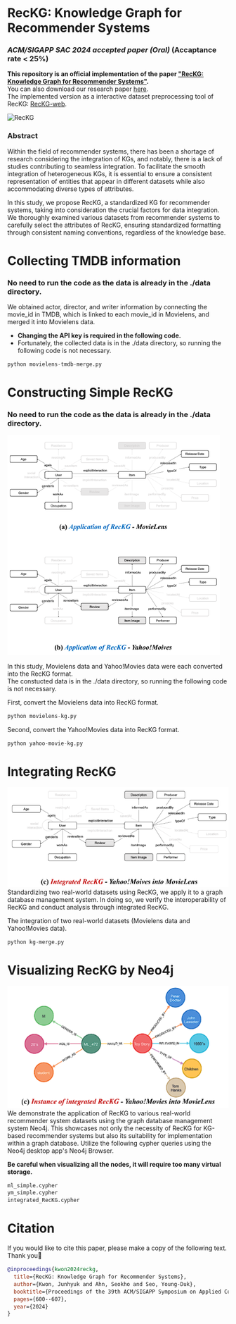 # RecKG: Knowledge Graph for Recommender Systems
### ***ACM/SIGAPP SAC 2024 accepted paper (Oral)*** (Accaptance rate < 25%)

**This repository is an official implementation of the paper ["RecKG: Knowledge Graph for Recommender Systems"](https://dl.acm.org/doi/10.1145/3605098.3636009).**  
You can also download our research paper [here](https://drive.google.com/file/d/13_AKtQeVyaz2GwE0Ko7faAijInJJDwFb/view?usp=sharing).  
The implemented version as a interactive dataset preprocessing tool of RecKG: [RecKG-web](https://github.com/ttytu/RecKG-web).  

![RecKG](https://github.com/user-attachments/assets/e23fe126-24b1-4f03-8d9a-b3e963212902)  

### **Abstract**

Within the field of recommender systems, there has been a shortage of research considering the integration of KGs, and notably, there is a lack of studies contributing to seamless integration. To facilitate the smooth integration of heterogeneous KGs, it is essential to ensure a consistent representation of entities that appear in different datasets while also accommodating diverse types of attributes.  

In this study, we propose RecKG, a standardized KG for recommender systems, taking into consideration the crucial factors for data integration. We thoroughly examined various datasets from recommender systems to carefully select the attributes of RecKG, ensuring standardized formatting through consistent naming conventions, regardless of the knowledge base.

# Collecting TMDB information
### **No need to run the code as the data is already in the ./data directory.**

We obtained actor, director, and writer information by connecting the movie_id in TMDB, which is linked to each movie_id in Movielens, and merged it into Movielens data.

- **Changing the API key is required in the following code.**
- Fortunately, the collected data is in the ./data directory, so running the following code is not necessary.

```python 
python movielens-tmdb-merge.py
```

# Constructing Simple RecKG
### **No need to run the code as the data is already in the ./data directory.**

![simple_reckg](image/simple_reckg.png)  

In this study, Movielens data and Yahoo!Movies data were each converted into the RecKG format.  
The constucted data is in the ./data directory, so running the following code is not necessary.  

First, convert the Movielens data into RecKG format.  
```python
python movielens-kg.py
```


Second, convert the Yahoo!Movies data into RecKG format.  
```python
python yahoo-movie-kg.py
```


# Integrating RecKG
![integrated_reckg](image/integrated_reckg.png)  
Standardizing two real-world datasets using RecKG, we apply it to a graph database management system. In doing so, we verify the interoperability of RecKG and conduct analysis through integrated RecKG.

The integration of two real-world datasets (Movielens data and Yahoo!Movies data).  
```python
python kg-merge.py
```

# Visualizing RecKG by Neo4j
![neo4j_visulalization](image/neo4j_visulalization.png)  
We demonstrate the application of RecKG to various real-world recommender system datasets using the graph database management system Neo4j. This showcases not only the necessity of RecKG for KG-based recommender systems but also its suitability for implementation within a graph database. Utilize the following cypher queries using the Neo4j desktop app's Neo4j Browser.   

**Be careful when visualizing all the nodes, it will require too many virtual storage.**  
```python
ml_simple.cypher
ym_simple.cypher
integrated_RecKG.cypher
```


# Citation
If you would like to cite this paper, please make a copy of the following text. Thank you🤣
```bibtex
@inproceedings{kwon2024reckg,
  title={RecKG: Knowledge Graph for Recommender Systems},
  author={Kwon, Junhyuk and Ahn, Seokho and Seo, Young-Duk},
  booktitle={Proceedings of the 39th ACM/SIGAPP Symposium on Applied Computing},
  pages={600--607},
  year={2024}
}
```

